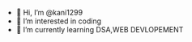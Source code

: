 - 👋 Hi, I’m @kani1299
- 👀 I’m interested in coding
- 🌱 I’m currently learning DSA,WEB DEVLOPEMENT

<!---
kani1299/kani1299 is a ✨ special ✨ repository because its `README.md` (this file) appears on your GitHub profile.
You can click the Preview link to take a look at your changes.
--->
